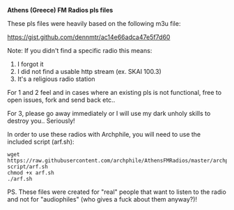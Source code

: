 **Athens (Greece) FM Radios pls files**

These pls files were heavily based on the following m3u file:

https://gist.github.com/dennmtr/ac14e66adca47e5f7d60


Note: If you didn't find a specific radio this means:

1. I forgot it
2. I did not find a usable http stream (ex. SKAI 100.3)
3. It's a religious radio station

For 1 and 2 feel and in cases where an existing pls is not functional, free to open issues, fork and send back etc.. 

For 3, please go away immediately or I will use my dark unholy skills to destroy you.. Seriously!


In order to use these radios with Archphile, you will need to use the included script (arf.sh):

	wget https://raw.githubusercontent.com/archphile/AthensFMRadios/master/archphile-script/arf.sh
	chmod +x arf.sh
	./arf.sh

PS. These files were created for "real" people that want to listen to the radio and not for "audiophiles" (who gives a fuck about them anyway?)! 
